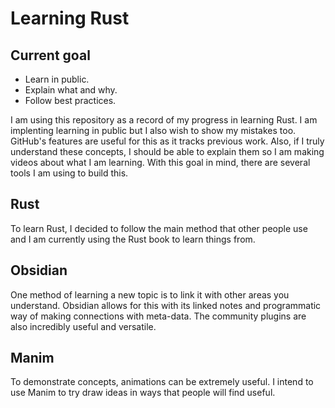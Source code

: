 # Learning Rust

## Current goal

- Learn in public.
- Explain what and why.
- Follow best practices.

I am using this repository as a record of my progress in learning Rust. I am implenting learning in public but I also wish to show my mistakes too. GitHub's features are useful for this as it tracks previous work. Also, if I truly understand these concepts, I should be able to explain them so I am making videos about what I am learning. With this goal in mind, there are several tools I am using to build this.

## Rust

To learn Rust, I decided to follow the main method that other people use and I am currently using the Rust book to learn things from.

## Obsidian

One method of learning a new topic is to link it with other areas you understand. Obsidian allows for this with its linked notes and programmatic way of making connections with meta-data. The community plugins are also incredibly useful and versatile.

## Manim

To demonstrate concepts, animations can be extremely useful. I intend to use Manim to try draw ideas in ways that people will find useful.
